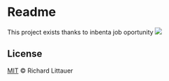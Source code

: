 # Readme

This project exists thanks to inbenta job oportunity
<a href="https://backstage01.inbenta.com/"><img src="https://media.datacenterdynamics.com/media/images/inbenta.2e16d0ba.fill-1200x630.png" /></a>


## License

[MIT](LICENSE) © Richard Littauer